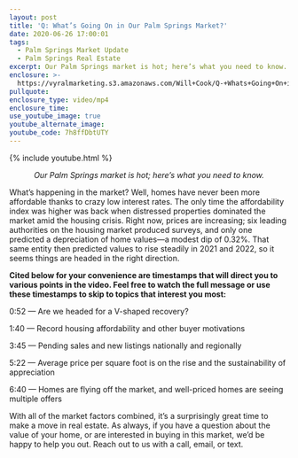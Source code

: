```yaml
---
layout: post
title: 'Q: What’s Going On in Our Palm Springs Market?'
date: 2020-06-26 17:00:01
tags:
  - Palm Springs Market Update
  - Palm Springs Real Estate
excerpt: Our Palm Springs market is hot; here’s what you need to know.
enclosure: >-
  https://vyralmarketing.s3.amazonaws.com/Will+Cook/Q-+Whats+Going+On+in+Our+Palm+Springs+Market_.mp4
pullquote:
enclosure_type: video/mp4
enclosure_time:
use_youtube_image: true
youtube_alternate_image:
youtube_code: 7h8ffDbtUTY
---
```


{% include youtube.html %}

 <p style="text-align: center;"><em>Our Palm Springs market is hot; here’s what you need to know.</em></p>

What’s happening in the market? Well, homes have never been more affordable thanks to crazy low interest rates. The only time the affordability index was higher was back when distressed properties dominated the market amid the housing crisis. Right now, prices are increasing; six leading authorities on the housing market produced surveys, and only one predicted a depreciation of home values—a modest dip of 0.32%. That same entity then predicted values to rise steadily in 2021 and 2022, so it seems things are headed in the right direction.&nbsp;

**Cited below for your convenience are timestamps that will direct you to various points in the video. Feel free to watch the full message or use these timestamps to skip to topics that interest you most:&nbsp;**

0:52 — Are we headed for a V-shaped recovery?&nbsp;

1:40 — Record housing affordability and other buyer motivations&nbsp;

3:45 — Pending sales and new listings nationally and regionally&nbsp;

5:22 — Average price per square foot is on the rise and the sustainability of appreciation&nbsp;

6:40 — Homes are flying off the market, and well-priced homes are seeing multiple offers

With all of the market factors combined, it’s a surprisingly great time to make a move in real estate. As always, if you have a question about the value of your home, or are interested in buying in this market, we’d be happy to help you out. Reach out to us with a call, email, or text.